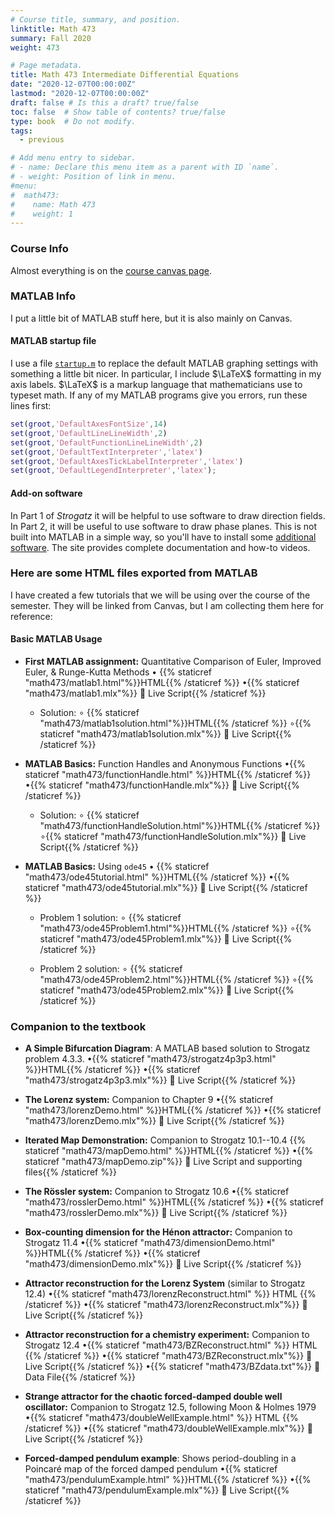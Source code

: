 ```yaml
---
# Course title, summary, and position.
linktitle: Math 473 
summary: Fall 2020
weight: 473

# Page metadata.
title: Math 473 Intermediate Differential Equations
date: "2020-12-07T00:00:00Z"
lastmod: "2020-12-07T00:00:00Z"
draft: false # Is this a draft? true/false
toc: false  # Show table of contents? true/false
type: book  # Do not modify.
tags: 
  - previous

# Add menu entry to sidebar.
# - name: Declare this menu item as a parent with ID `name`.
# - weight: Position of link in menu.
#menu:
#  math473:
#    name: Math 473
#    weight: 1
---
```

### Course Info
Almost everything is on the [course canvas page](https://njit.instructure.com/courses/13893).

### MATLAB Info

I put a little bit of MATLAB stuff here, but it is also mainly on Canvas.

#### MATLAB startup file
I use a file [`startup.m`](https://www.mathworks.com/help/matlab/ref/startup.html) to replace the default MATLAB graphing settings with something a little bit nicer. In particular, I include $\LaTeX$ formatting in my axis labels. $\LaTeX$ is a markup language that mathematicians use to typeset math. If any of my MATLAB programs give you errors, run these lines first:
```matlab
set(groot,'DefaultAxesFontSize',14)
set(groot,'DefaultLineLineWidth',2)
set(groot,'DefaultFunctionLineLineWidth',2)
set(groot,'DefaultTextInterpreter','latex')
set(groot,'DefaultAxesTickLabelInterpreter','latex')
set(groot,'DefaultLegendInterpreter','latex');
```

#### Add-on software
In Part 1 of _Strogatz_ it will be helpful to use software to draw direction fields. In Part 2, it will be useful to use software to draw phase planes. This is not built into MATLAB in a simple way, so you'll have to install some [additional software](https://github.com/MathWorks-Teaching-Resources/Phase-Plane-and-Slope-Field). The site provides complete documentation and how-to videos.


### Here are some HTML files exported from MATLAB

I have created a few tutorials that we will be using over the course of the semester. They will be linked from Canvas, but I am collecting them here for reference:

#### Basic MATLAB Usage

  * **First MATLAB assignment:** Quantitative Comparison of Euler, Improved Euler, \& Runge-Kutta Methods $\bullet$ {{% staticref "math473/matlab1.html"%}}HTML{{% /staticref %}}  $\bullet${{% staticref "math473/matlab1.mlx"%}} 📄 Live Script{{% /staticref %}}
    
      * Solution: $\circ$ {{% staticref "math473/matlab1solution.html"%}}HTML{{% /staticref %}} $\circ${{% staticref "math473/matlab1solution.mlx"%}} 📄 Live Script{{% /staticref %}}
      
  * **MATLAB Basics:** Function Handles and Anonymous Functions $\bullet${{% staticref "math473/functionHandle.html" %}}HTML{{% /staticref %}} $\bullet${{% staticref "math473/functionHandle.mlx"%}} 📄 Live Script{{% /staticref %}}
  
      * Solution: $\circ$ {{% staticref "math473/functionHandleSolution.html"%}}HTML{{% /staticref %}} $\circ${{% staticref "math473/functionHandleSolution.mlx"%}} 📄 Live Script{{% /staticref %}}

  * **MATLAB Basics:** Using `ode45` $\bullet$ {{% staticref "math473/ode45tutorial.html" %}}HTML{{% /staticref %}} $\bullet${{% staticref "math473/ode45tutorial.mlx"%}}  📄 Live Script{{% /staticref %}}

      * Problem 1 solution: $\circ$ {{% staticref "math473/ode45Problem1.html"%}}HTML{{% /staticref %}} $\circ${{% staticref "math473/ode45Problem1.mlx"%}} 📄 Live Script{{% /staticref %}}
      
      * Problem 2 solution: $\circ$ {{% staticref "math473/ode45Problem2.html"%}}HTML{{% /staticref %}} $\circ${{% staticref "math473/ode45Problem2.mlx"%}} 📄 Live Script{{% /staticref %}}

### Companion to the textbook

  * **A Simple Bifurcation Diagram**: A MATLAB based solution to Strogatz problem 4.3.3. $\bullet${{% staticref "math473/strogatz4p3p3.html" %}}HTML{{% /staticref %}} $\bullet${{% staticref "math473/strogatz4p3p3.mlx"%}} 📄 Live Script{{% /staticref %}}

  * **The Lorenz system:** Companion to Chapter 9 $\bullet${{% staticref "math473/lorenzDemo.html" %}}HTML{{% /staticref %}} $\bullet${{% staticref "math473/lorenzDemo.mlx"%}} 📄 Live Script{{% /staticref %}}

  * **Iterated Map Demonstration:** Companion to Strogatz 10.1--10.4 {{% staticref "math473/mapDemo.html" %}}HTML{{% /staticref %}} $\bullet${{% staticref "math473/mapDemo.zip"%}} 📄 Live Script and supporting files{{% /staticref %}}

  * **The Rössler system:** Companion to Strogatz 10.6 $\bullet${{% staticref "math473/rosslerDemo.html" %}}HTML{{% /staticref %}} $\bullet${{% staticref "math473/rosslerDemo.mlx"%}} 📄 Live Script{{% /staticref %}}

* **Box-counting dimension for the Hénon attractor:** Companion to Strogatz 11.4 $\bullet${{% staticref "math473/dimensionDemo.html" %}}HTML{{% /staticref %}} $\bullet${{% staticref "math473/dimensionDemo.mlx"%}} 📄 Live Script{{% /staticref %}}

* **Attractor reconstruction for the Lorenz System** (similar to Strogatz 12.4) $\bullet${{% staticref "math473/lorenzReconstruct.html" %}} HTML {{% /staticref %}} $\bullet${{% staticref "math473/lorenzReconstruct.mlx"%}} 📄 Live Script{{% /staticref %}}

* **Attractor reconstruction for a chemistry experiment:**  Companion to Strogatz 12.4 $\bullet${{% staticref "math473/BZReconstruct.html" %}} HTML {{% /staticref %}} $\bullet${{% staticref "math473/BZReconstruct.mlx"%}} 📄 Live Script{{% /staticref %}} $\bullet${{% staticref "math473/BZdata.txt"%}} 📄 Data File{{% /staticref %}}

* **Strange attractor for the chaotic forced-damped double well oscillator:**  Companion to Strogatz 12.5, following Moon \& Holmes 1979 $\bullet${{% staticref "math473/doubleWellExample.html" %}} HTML {{% /staticref %}} $\bullet${{% staticref "math473/doubleWellExample.mlx"%}} 📄 Live Script{{% /staticref %}}

* **Forced-damped pendulum example**: Shows period-doubling in a Poincaré map of the forced damped pendulum $\bullet${{% staticref "math473/pendulumExample.html" %}}HTML{{% /staticref %}} $\bullet${{% staticref "math473/pendulumExample.mlx"%}} 📄 Live Script{{% /staticref %}}

     